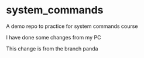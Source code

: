 # system_commands
A demo repo to practice for system commands course

I have done some changes from my PC

This change is from the branch panda
